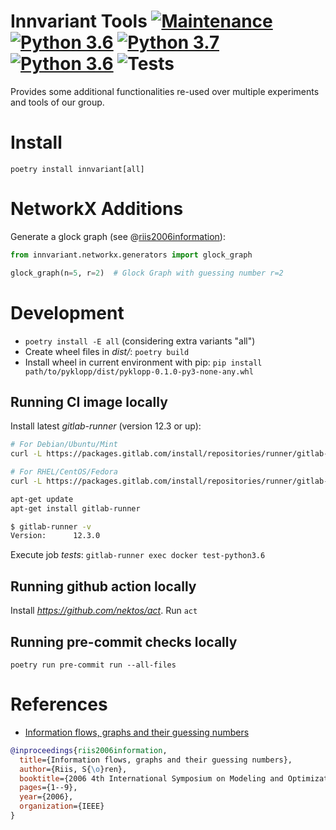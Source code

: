 # Innvariant Tools [![Maintenance](https://img.shields.io/badge/Maintained%3F-yes-green.svg)](https://GitHub.com/Naereen/StrapDown.js/graphs/commit-activity) [![Python 3.6](https://img.shields.io/badge/python-3.6-blue.svg)](https://www.python.org/downloads/release/python-360/) [![Python 3.7](https://img.shields.io/badge/python-3.7-blue.svg)](https://www.python.org/downloads/release/python-370/) [![Python 3.6](https://img.shields.io/badge/python-3.8-blue.svg)](https://www.python.org/downloads/release/python-380/) ![Tests](https://github.com/innvariant/innvariant/workflows/Tests/badge.svg)
Provides some additional functionalities re-used over multiple experiments and tools of our group.


# Install
``poetry install innvariant[all]``

# NetworkX Additions
Generate a glock graph (see @[riis2006information]):
```python
from innvariant.networkx.generators import glock_graph

glock_graph(n=5, r=2)  # Glock Graph with guessing number r=2
```



# Development
- ``poetry install -E all`` (considering extra variants "all")
- Create wheel files in *dist/*: ``poetry build``
- Install wheel in current environment with pip: ``pip install path/to/pyklopp/dist/pyklopp-0.1.0-py3-none-any.whl``

## Running CI image locally
Install latest *gitlab-runner* (version 12.3 or up):
```bash
# For Debian/Ubuntu/Mint
curl -L https://packages.gitlab.com/install/repositories/runner/gitlab-runner/script.deb.sh | sudo bash

# For RHEL/CentOS/Fedora
curl -L https://packages.gitlab.com/install/repositories/runner/gitlab-runner/script.rpm.sh | sudo bash

apt-get update
apt-get install gitlab-runner

$ gitlab-runner -v
Version:      12.3.0
```
Execute job *tests*: ``gitlab-runner exec docker test-python3.6``

## Running github action locally
Install *https://github.com/nektos/act*.
Run ``act``

## Running pre-commit checks locally
``poetry run pre-commit run --all-files``


# References

- <a name="ref-riis2006information">[Information flows, graphs and their guessing numbers](https://doi.org/10.37236/962)</a>

[riis2006information]:#ref-riis2006information "Information flows, graphs and their guessing numbers"
```bibtex
@inproceedings{riis2006information,
  title={Information flows, graphs and their guessing numbers},
  author={Riis, S{\o}ren},
  booktitle={2006 4th International Symposium on Modeling and Optimization in Mobile, Ad Hoc and Wireless Networks},
  pages={1--9},
  year={2006},
  organization={IEEE}
}
```
